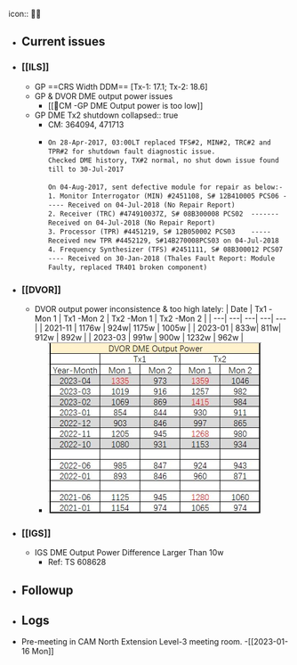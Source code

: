 icon:: 👨‍⚕️

- ## Current issues
- ### [[ILS]]
	- GP ==CRS Width DDM== [Tx-1: 17.1; Tx-2: 18.6]
	- GP & DVOR DME output power issues
		- [[🐞CM -GP DME Output power is too low]]
	- GP DME Tx2 shutdown
	  collapsed:: true
		- CM: 364094, 471713
		- ```
		  On 28-Apr-2017, 03:00LT replaced TFS#2, MIN#2, TRC#2 and TPR#2 for shutdown fault diagnostic issue.
		  Checked DME history, TX#2 normal, no shut down issue found till to 30-Jul-2017
		  
		  On 04-Aug-2017, sent defective module for repair as below:-
		  1. Monitor Interrogator (MIN) #2451108, S# 12B410005 PCS06 ----- Received on 04-Jul-2018 (No Repair Report)
		  2. Receiver (TRC) #474910037Z, S# 08B300008 PCS02  ------- Received on 04-Jul-2018 (No Repair Report) 
		  3. Processor (TPR) #4451219, S# 12B050002 PCS03    ----- Received new TPR #4452129, S#14B270008PCS03 on 04-Jul-2018
		  4. Frequency Synthesizer (TFS) #2451111, S# 08B300012 PCS07 ---- Received on 30-Jan-2018 (Thales Fault Report: Module Faulty, replaced TR401 broken component)
		  ```
- ### [[DVOR]]
	- DVOR output power inconsistence & too high lately:
	  | Date | Tx1 -Mon 1 | Tx1 -Mon 2 | Tx2 -Mon 1 | Tx2 -Mon 2 |
	  | ---| ---| ---| ---| --- |
	  | 2021-11 | 1176w | 924w| 1175w | 1005w |
	  | 2023-01 | 833w| 811w| 912w | 892w |
	  | 2023-03 | 991w | 900w | 1232w | 962w |
		- ![image.png](../assets/image_1684134729736_0.png)
- ### [[IGS]]
	- IGS DME Output Power Difference Larger Than 10w
		- Ref: TS 608628
- ## Followup
- ## Logs
- Pre-meeting in CAM North Extension Level-3 meeting room. -[[2023-01-16 Mon]]